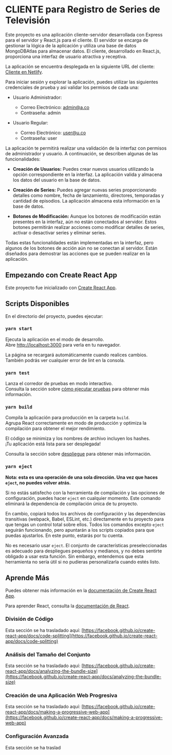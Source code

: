# CLIENTE para Registro de Series de Televisión

Este proyecto es una aplicación cliente-servidor desarrollada con Express para el servidor y React.js para el cliente. El servidor se encarga de gestionar la lógica de la aplicación y utiliza una base de datos MongoDBAtlas para almacenar datos. El cliente, desarrollado en React.js, proporciona una interfaz de usuario atractiva y receptiva.

La aplicación se encuentra desplegada en la siguiente URL del cliente: [Cliente en Netlify](https://653871d5ec711e2a9ac8b05d--zesty-donut-873db9.netlify.app/).

Para iniciar sesión y explorar la aplicación, puedes utilizar las siguientes credenciales de prueba y asi validar los permisos de cada una:

- Usuario Administrador:
  - Correo Electrónico: admin@a.co
  - Contraseña: admin

- Usuario Regular:
  - Correo Electrónico: user@u.co
  - Contraseña: user

La aplicación te permitirá realizar una validación de la interfaz con permisos de administrador y usuario. A continuación, se describen algunas de las funcionalidades:

- **Creación de Usuarios:** Puedes crear nuevos usuarios utilizando la opción correspondiente en la interfaz. La aplicación valida y almacena los datos del usuario en la base de datos.

- **Creación de Series:** Puedes agregar nuevas series proporcionando detalles como nombre, fecha de lanzamiento, directores, temporadas y cantidad de episodios. La aplicación almacena esta información en la base de datos.

- **Botones de Modificación:** Aunque los botones de modificación están presentes en la interfaz, aún no están conectados al servidor. Estos botones permitirán realizar acciones como modificar detalles de series, activar o desactivar series y eliminar series.

Todas estas funcionalidades están implementadas en la interfaz, pero algunos de los botones de acción aún no se conectan al servidor. Están diseñados para demostrar las acciones que se pueden realizar en la aplicación.

## Empezando con Create React App

Este proyecto fue inicializado con [Create React App](https://github.com/facebook/create-react-app).

## Scripts Disponibles

En el directorio del proyecto, puedes ejecutar:

### `yarn start`

Ejecuta la aplicación en el modo de desarrollo.\
Abre [http://localhost:3000](http://localhost:3000) para verla en tu navegador.

La página se recargará automáticamente cuando realices cambios.\
También podrás ver cualquier error de lint en la consola.

### `yarn test`

Lanza el corredor de pruebas en modo interactivo.\
Consulta la sección sobre [cómo ejecutar pruebas](https://facebook.github.io/create-react-app/docs/running-tests) para obtener más información.

### `yarn build`

Compila la aplicación para producción en la carpeta `build`.\
Agrupa React correctamente en modo de producción y optimiza la compilación para obtener el mejor rendimiento.

El código se minimiza y los nombres de archivo incluyen los hashes.\
¡Tu aplicación está lista para ser desplegada!

Consulta la sección sobre [despliegue](https://facebook.github.io/create-react-app/docs/deployment) para obtener más información.

### `yarn eject`

**Nota: esta es una operación de una sola dirección. Una vez que haces `eject`, no puedes volver atrás.**

Si no estás satisfecho con la herramienta de compilación y las opciones de configuración, puedes hacer `eject` en cualquier momento. Este comando eliminará la dependencia de compilación única de tu proyecto.

En cambio, copiará todos los archivos de configuración y las dependencias transitivas (webpack, Babel, ESLint, etc.) directamente en tu proyecto para que tengas un control total sobre ellos. Todos los comandos excepto `eject` seguirán funcionando, pero apuntarán a los scripts copiados para que puedas ajustarlos. En este punto, estarás por tu cuenta.

No es necesario usar `eject`. El conjunto de características preseleccionadas es adecuado para despliegues pequeños y medianos, y no debes sentirte obligado a usar esta función. Sin embargo, entendemos que esta herramienta no sería útil si no pudieras personalizarla cuando estés listo.

## Aprende Más

Puedes obtener más información en la [documentación de Create React App](https://facebook.github.io/create-react-app/docs/getting-started).

Para aprender React, consulta la [documentación de React](https://reactjs.org/).

### División de Código

Esta sección se ha trasladado aquí: [https://facebook.github.io/create-react-app/docs/code-splitting](https://facebook.github.io/create-react-app/docs/code-splitting)

### Análisis del Tamaño del Conjunto

Esta sección se ha trasladado aquí: [https://facebook.github.io/create-react-app/docs/analyzing-the-bundle-size](https://facebook.github.io/create-react-app/docs/analyzing-the-bundle-size)

### Creación de una Aplicación Web Progresiva

Esta sección se ha trasladado aquí: [https://facebook.github.io/create-react-app/docs/making-a-progressive-web-app](https://facebook.github.io/create-react-app/docs/making-a-progressive-web-app)

### Configuración Avanzada

Esta sección se ha traslad
